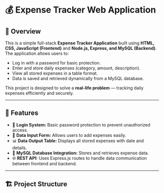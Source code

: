# 💰 Expense Tracker Web Application 

## 📖 Overview
This is a simple full-stack **Expense Tracker Application** built using **HTML, CSS, JavaScript (Frontend)** and **Node.js, Express, and MySQL (Backend)**.  
The application allows users to:
- Log in with a password for basic protection.
- Enter and store daily expenses (category, amount, description).
- View all stored expenses in a table format.
- Data is saved and retrieved dynamically from a MySQL database.

This project is designed to solve a **real-life problem** — tracking daily expenses efficiently and securely.

---

## 🧠 Features
- 🔐 **Login System:** Basic password protection to prevent unauthorized access.
- 🧾 **Data Input Form:** Allows users to add expenses easily.
- 📊 **Data Output Table:** Displays all stored expenses with date and details.
- 💾 **MySQL Database Integration:** Stores and retrieves expense data.
- 🌐 **REST API:** Uses Express.js routes to handle data communication between frontend and backend.

---

## 🏗️ Project Structure

